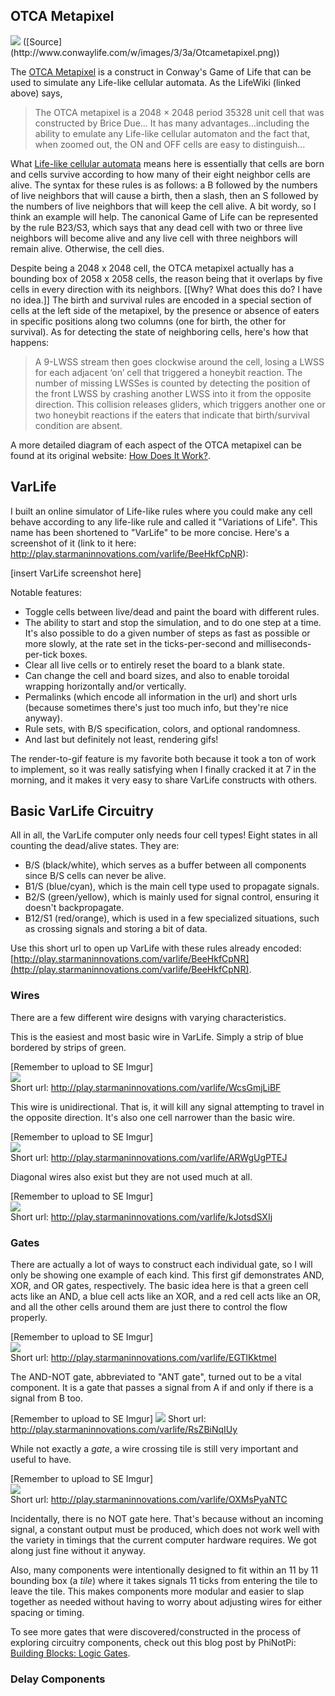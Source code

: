 ## OTCA Metapixel

<img src="http://www.conwaylife.com/w/images/3/3a/Otcametapixel.png"/>
([Source](http://www.conwaylife.com/w/images/3/3a/Otcametapixel.png))

The [OTCA Metapixel](http://www.conwaylife.com/w/index.php?title=OTCA_metapixel) is a construct in Conway's Game of Life that can be used to simulate any Life-like cellular automata. As the LifeWiki (linked above) says,

> The OTCA metapixel is a 2048 × 2048 period 35328 unit cell that was constructed by Brice Due... It has many advantages...including the ability to emulate any Life-like cellular automaton and the fact that, when zoomed out, the ON and OFF cells are easy to distinguish...

What [Life-like cellular automata](http://www.conwaylife.com/wiki/Life-like_cellular_automaton#Life-like_cellular_automata) means here is essentially that cells are born and cells survive according to how many of their eight neighbor cells are alive. The syntax for these rules is as follows: a B followed by the numbers of live neighbors that will cause a birth, then a slash, then an S followed by the numbers of live neighbors that will keep the cell alive. A bit wordy, so I think an example will help. The canonical Game of Life can be represented by the rule B23/S3, which says that any dead cell with two or three live neighbors will become alive and any live cell with three neighbors will remain alive. Otherwise, the cell dies.

Despite being a 2048 x 2048 cell, the OTCA metapixel actually has a bounding box of 2058 x 2058 cells, the reason being that it overlaps by five cells in every direction with its neighbors. [[Why? What does this do? I have no idea.]] The birth and survival rules are encoded in a special section of cells at the left side of the metapixel, by the presence or absence of eaters in specific positions along two columns (one for birth, the other for survival). As for detecting the state of neighboring cells, here's how that happens:

> A 9-LWSS stream then goes clockwise around the cell, losing a LWSS for each adjacent ‘on’ cell that triggered a honeybit reaction. The number of missing LWSSes is counted by detecting the position of the front LWSS by crashing another LWSS into it from the opposite direction. This collision releases gliders, which triggers another one or two honeybit reactions if the eaters that indicate that birth/survival condition are absent.

A more detailed diagram of each aspect of the OTCA metapixel can be found at its original website: [How Does It Work?](http://otcametapixel.blogspot.com/2006/05/how-does-it-work.html).

## VarLife

I built an online simulator of Life-like rules where you could make any cell behave according to any life-like rule and called it "Variations of Life". This name has been shortened to "VarLife" to be more concise. Here's a screenshot of it (link to it here: http://play.starmaninnovations.com/varlife/BeeHkfCpNR):

[insert VarLife screenshot here]

Notable features:
 - Toggle cells between live/dead and paint the board with different rules.
 - The ability to start and stop the simulation, and to do one step at a time. It's also possible to do a given number of steps as fast as possible or more slowly, at the rate set in the ticks-per-second and milliseconds-per-tick boxes.
 - Clear all live cells or to entirely reset the board to a blank state.
 - Can change the cell and board sizes, and also to enable toroidal wrapping horizontally and/or vertically.
 - Permalinks (which encode all information in the url) and short urls (because sometimes there's just too much info, but they're nice anyway).
 - Rule sets, with B/S specification, colors, and optional randomness.
 - And last but definitely not least, rendering gifs!

The render-to-gif feature is my favorite both because it took a ton of work to implement, so it was really satisfying when I finally cracked it at 7 in the morning, and it makes it very easy to share VarLife constructs with others.

## Basic VarLife Circuitry

All in all, the VarLife computer only needs four cell types! Eight states in all counting the dead/alive states. They are:
 - B/S (black/white), which serves as a buffer between all components since B/S cells can never be alive.
 - B1/S (blue/cyan), which is the main cell type used to propagate signals.
 - B2/S (green/yellow), which is mainly used for signal control, ensuring it doesn't backpropagate.
 - B12/S1 (red/orange), which is used in a few specialized situations, such as crossing signals and storing a bit of data.
 
Use this short url to open up VarLife with these rules already encoded: [http://play.starmaninnovations.com/varlife/BeeHkfCpNR](http://play.starmaninnovations.com/varlife/BeeHkfCpNR).

### Wires

There are a few different wire designs with varying characteristics.

This is the easiest and most basic wire in VarLife. Simply a strip of blue bordered by strips of green.

[Remember to upload to SE Imgur]  
<img src="http://play.starmaninnovations.com/static/d3applets/renders/EMOLGwLAxh.gif"/>  
Short url: http://play.starmaninnovations.com/varlife/WcsGmjLiBF

This wire is unidirectional. That is, it will kill any signal attempting to travel in the opposite direction. It's also one cell narrower than the basic wire.

[Remember to upload to SE Imgur]  
<img src="http://play.starmaninnovations.com/static/d3applets/renders/AmoesLFnhV.gif"/>  
Short url: http://play.starmaninnovations.com/varlife/ARWgUgPTEJ

Diagonal wires also exist but they are not used much at all.

[Remember to upload to SE Imgur]  
<img src="http://play.starmaninnovations.com/static/d3applets/renders/yCJvsIHuMQ.gif"/>  
Short url: http://play.starmaninnovations.com/varlife/kJotsdSXIj

### Gates

There are actually a lot of ways to construct each individual gate, so I will only be showing one example of each kind. This first gif demonstrates AND, XOR, and OR gates, respectively. The basic idea here is that a green cell acts like an AND, a blue cell acts like an XOR, and a red cell acts like an OR, and all the other cells around them are just there to control the flow properly.

[Remember to upload to SE Imgur]  
<img src="http://play.starmaninnovations.com/static/d3applets/renders/ixoJIHLDPe.gif"/>  
Short url: http://play.starmaninnovations.com/varlife/EGTlKktmeI

The AND-NOT gate, abbreviated to "ANT gate", turned out to be a vital component. It is a gate that passes a signal from A if and only if there is a signal from B too.

[Remember to upload to SE Imgur]
<img src="http://play.starmaninnovations.com/static/d3applets/renders/RCPmrbcQIQ.gif"/>
Short url: http://play.starmaninnovations.com/varlife/RsZBiNqIUy

While not exactly a *gate*, a wire crossing tile is still very important and useful to have.

[Remember to upload to SE Imgur]  
<img src="http://play.starmaninnovations.com/static/d3applets/renders/dpvIZIdxMg.gif"/>  
Short url: http://play.starmaninnovations.com/varlife/OXMsPyaNTC

Incidentally, there is no NOT gate here. That's because without an incoming signal, a constant output must be produced, which does not work well with the variety in timings that the current computer hardware requires. We got along just fine without it anyway.

Also, many components were intentionally designed to fit within an 11 by 11 bounding box (a *tile*) where it takes signals 11 ticks from entering the tile to leave the tile. This makes components more modular and easier to slap together as needed without having to worry about adjusting wires for either spacing or timing.

To see more gates that were discovered/constructed in the process of exploring circuitry components, check out this blog post by PhiNotPi: [Building Blocks: Logic Gates](http://blog.phinotpi.com/2016/05/31/building-blocks-logic-gates/).

### Delay Components
